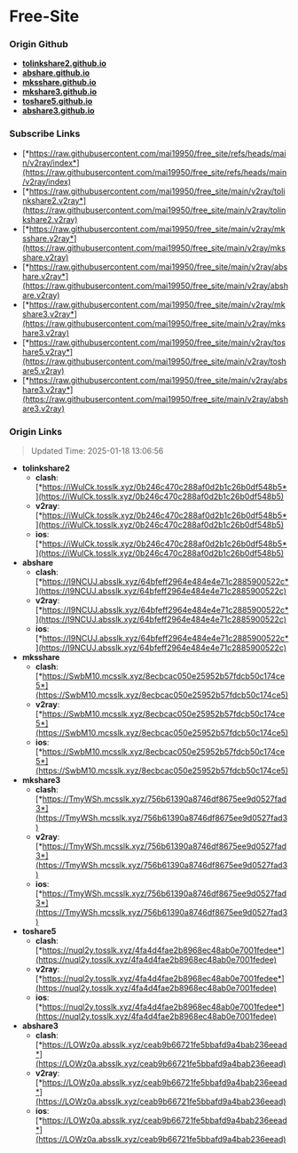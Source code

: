 # Free-Site

### Origin Github

- [**tolinkshare2.github.io**](https://github.com/tolinkshare2/tolinkshare2.github.io)
- [**abshare.github.io**](https://github.com/abshare/abshare.github.io)
- [**mksshare.github.io**](https://github.com/mksshare/mksshare.github.io)
- [**mkshare3.github.io**](https://github.com/mkshare3/mkshare3.github.io)
- [**toshare5.github.io**](https://github.com/toshare5/toshare5.github.io)
- [**abshare3.github.io**](https://github.com/abshare3/abshare3.github.io)

### Subscribe Links

- [*https://raw.githubusercontent.com/mai19950/free_site/refs/heads/main/v2ray/index*](https://raw.githubusercontent.com/mai19950/free_site/refs/heads/main/v2ray/index)
- [*https://raw.githubusercontent.com/mai19950/free_site/main/v2ray/tolinkshare2.v2ray*](https://raw.githubusercontent.com/mai19950/free_site/main/v2ray/tolinkshare2.v2ray)
- [*https://raw.githubusercontent.com/mai19950/free_site/main/v2ray/mksshare.v2ray*](https://raw.githubusercontent.com/mai19950/free_site/main/v2ray/mksshare.v2ray)
- [*https://raw.githubusercontent.com/mai19950/free_site/main/v2ray/abshare.v2ray*](https://raw.githubusercontent.com/mai19950/free_site/main/v2ray/abshare.v2ray)
- [*https://raw.githubusercontent.com/mai19950/free_site/main/v2ray/mkshare3.v2ray*](https://raw.githubusercontent.com/mai19950/free_site/main/v2ray/mkshare3.v2ray)
- [*https://raw.githubusercontent.com/mai19950/free_site/main/v2ray/toshare5.v2ray*](https://raw.githubusercontent.com/mai19950/free_site/main/v2ray/toshare5.v2ray)
- [*https://raw.githubusercontent.com/mai19950/free_site/main/v2ray/abshare3.v2ray*](https://raw.githubusercontent.com/mai19950/free_site/main/v2ray/abshare3.v2ray)

### Origin Links

> Updated Time: 2025-01-18 13:06:56

- **tolinkshare2**
  - **clash**: [*https://iWulCk.tosslk.xyz/0b246c470c288af0d2b1c26b0df548b5*](https://iWulCk.tosslk.xyz/0b246c470c288af0d2b1c26b0df548b5)
  - **v2ray**: [*https://iWulCk.tosslk.xyz/0b246c470c288af0d2b1c26b0df548b5*](https://iWulCk.tosslk.xyz/0b246c470c288af0d2b1c26b0df548b5)
  - **ios**: [*https://iWulCk.tosslk.xyz/0b246c470c288af0d2b1c26b0df548b5*](https://iWulCk.tosslk.xyz/0b246c470c288af0d2b1c26b0df548b5)
- **abshare**
  - **clash**: [*https://I9NCUJ.absslk.xyz/64bfeff2964e484e4e71c2885900522c*](https://I9NCUJ.absslk.xyz/64bfeff2964e484e4e71c2885900522c)
  - **v2ray**: [*https://I9NCUJ.absslk.xyz/64bfeff2964e484e4e71c2885900522c*](https://I9NCUJ.absslk.xyz/64bfeff2964e484e4e71c2885900522c)
  - **ios**: [*https://I9NCUJ.absslk.xyz/64bfeff2964e484e4e71c2885900522c*](https://I9NCUJ.absslk.xyz/64bfeff2964e484e4e71c2885900522c)
- **mksshare**
  - **clash**: [*https://SwbM10.mcsslk.xyz/8ecbcac050e25952b57fdcb50c174ce5*](https://SwbM10.mcsslk.xyz/8ecbcac050e25952b57fdcb50c174ce5)
  - **v2ray**: [*https://SwbM10.mcsslk.xyz/8ecbcac050e25952b57fdcb50c174ce5*](https://SwbM10.mcsslk.xyz/8ecbcac050e25952b57fdcb50c174ce5)
  - **ios**: [*https://SwbM10.mcsslk.xyz/8ecbcac050e25952b57fdcb50c174ce5*](https://SwbM10.mcsslk.xyz/8ecbcac050e25952b57fdcb50c174ce5)
- **mkshare3**
  - **clash**: [*https://TmyWSh.mcsslk.xyz/756b61390a8746df8675ee9d0527fad3*](https://TmyWSh.mcsslk.xyz/756b61390a8746df8675ee9d0527fad3)
  - **v2ray**: [*https://TmyWSh.mcsslk.xyz/756b61390a8746df8675ee9d0527fad3*](https://TmyWSh.mcsslk.xyz/756b61390a8746df8675ee9d0527fad3)
  - **ios**: [*https://TmyWSh.mcsslk.xyz/756b61390a8746df8675ee9d0527fad3*](https://TmyWSh.mcsslk.xyz/756b61390a8746df8675ee9d0527fad3)
- **toshare5**
  - **clash**: [*https://nuql2y.tosslk.xyz/4fa4d4fae2b8968ec48ab0e7001fedee*](https://nuql2y.tosslk.xyz/4fa4d4fae2b8968ec48ab0e7001fedee)
  - **v2ray**: [*https://nuql2y.tosslk.xyz/4fa4d4fae2b8968ec48ab0e7001fedee*](https://nuql2y.tosslk.xyz/4fa4d4fae2b8968ec48ab0e7001fedee)
  - **ios**: [*https://nuql2y.tosslk.xyz/4fa4d4fae2b8968ec48ab0e7001fedee*](https://nuql2y.tosslk.xyz/4fa4d4fae2b8968ec48ab0e7001fedee)
- **abshare3**
  - **clash**: [*https://LOWz0a.absslk.xyz/ceab9b66721fe5bbafd9a4bab236eead*](https://LOWz0a.absslk.xyz/ceab9b66721fe5bbafd9a4bab236eead)
  - **v2ray**: [*https://LOWz0a.absslk.xyz/ceab9b66721fe5bbafd9a4bab236eead*](https://LOWz0a.absslk.xyz/ceab9b66721fe5bbafd9a4bab236eead)
  - **ios**: [*https://LOWz0a.absslk.xyz/ceab9b66721fe5bbafd9a4bab236eead*](https://LOWz0a.absslk.xyz/ceab9b66721fe5bbafd9a4bab236eead)
